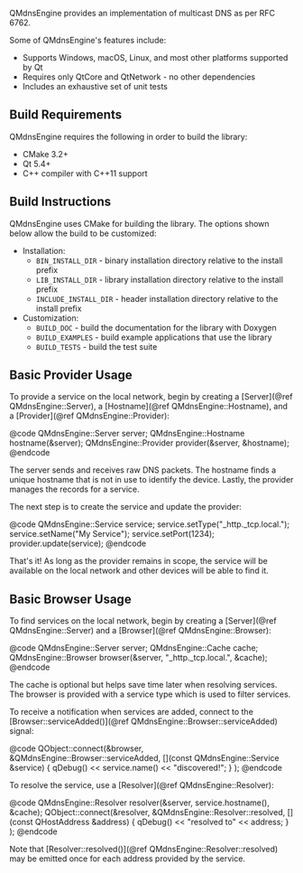 QMdnsEngine provides an implementation of multicast DNS as per RFC 6762.

Some of QMdnsEngine's features include:

- Supports Windows, macOS, Linux, and most other platforms supported by Qt
- Requires only QtCore and QtNetwork - no other dependencies
- Includes an exhaustive set of unit tests

## Build Requirements

QMdnsEngine requires the following in order to build the library:

- CMake 3.2+
- Qt 5.4+
- C++ compiler with C++11 support

## Build Instructions

QMdnsEngine uses CMake for building the library. The options shown below allow the build to be customized:

- Installation:
  - `BIN_INSTALL_DIR` - binary installation directory relative to the install prefix
  - `LIB_INSTALL_DIR` - library installation directory relative to the install prefix
  - `INCLUDE_INSTALL_DIR` - header installation directory relative to the install prefix
- Customization:
  - `BUILD_DOC` - build the documentation for the library with Doxygen
  - `BUILD_EXAMPLES` - build example applications that use the library
  - `BUILD_TESTS` - build the test suite

## Basic Provider Usage

To provide a service on the local network, begin by creating a [Server](@ref QMdnsEngine::Server), a [Hostname](@ref QMdnsEngine::Hostname), and a [Provider](@ref QMdnsEngine::Provider):

@code
QMdnsEngine::Server server;
QMdnsEngine::Hostname hostname(&server);
QMdnsEngine::Provider provider(&server, &hostname);
@endcode

The server sends and receives raw DNS packets. The hostname finds a unique hostname that is not in use to identify the device. Lastly, the provider manages the records for a service.

The next step is to create the service and update the provider:

@code
QMdnsEngine::Service service;
service.setType("_http._tcp.local.");
service.setName("My Service");
service.setPort(1234);
provider.update(service);
@endcode

That's it! As long as the provider remains in scope, the service will be available on the local network and other devices will be able to find it.

## Basic Browser Usage

To find services on the local network, begin by creating a [Server](@ref QMdnsEngine::Server) and a [Browser](@ref QMdnsEngine::Browser):

@code
QMdnsEngine::Server server;
QMdnsEngine::Cache cache;
QMdnsEngine::Browser browser(&server, "_http._tcp.local.", &cache);
@endcode

The cache is optional but helps save time later when resolving services. The browser is provided with a service type which is used to filter services.

To receive a notification when services are added, connect to the [Browser::serviceAdded()](@ref QMdnsEngine::Browser::serviceAdded) signal:

@code
QObject::connect(&browser, &QMdnsEngine::Browser::serviceAdded,
    [](const QMdnsEngine::Service &service) {
        qDebug() << service.name() << "discovered!";
    }
);
@endcode

To resolve the service, use a [Resolver](@ref QMdnsEngine::Resolver):

@code
QMdnsEngine::Resolver resolver(&server, service.hostname(), &cache);
QObject::connect(&resolver, &QMdnsEngine::Resolver::resolved,
    [](const QHostAddress &address) {
        qDebug() << "resolved to" << address;
    }
);
@endcode

Note that [Resolver::resolved()](@ref QMdnsEngine::Resolver::resolved) may be emitted once for each address provided by the service.
